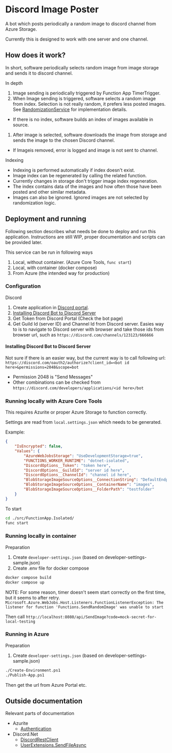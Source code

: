 # Discord Image Poster

A bot which posts periodically a random image to discord channel from Azure
Storage.

Currently this is designed to work with one server and one channel.

## How does it work?

In short, software periodically selects random image from image storage and sends it to discord channel.

In depth
 1. Image sending is periodically triggered by Function App TimerTrigger.
 1. When Image sending is triggered, software selects a random image from index. Selection is not really random, it prefers less posted images. See [RandomizationService](src/Common/RandomizationService/RandomizationService.cs) for implementation details.
   * If there is no index, software builds an index of images available in source.
 1. After image is selected, software downloads the image from storage and sends the image to the chosen Discord channel.
   * If Imageis removed, error is logged and image is not sent to channel.

Indexing
 * Indexing is performed automatically if index doesn't exist.
 * Image index can be regenerated by calling the related function.
 * Currently changes in storage don't trigger image index regeneration.
 * The index contains data of the images and how often those have been posted and other similar metadata.
 * Images can also be ignored. Ignored images are not selected by randomization logic.

## Deployment and running

Following section describes what needs be done to deploy and run this
application. Instructions are still WIP, proper documentation and scripts can
be provided later.

This service can be run in following ways

1. Local, without container. (Azure Core Tools, `func start`)
2. Local, with container (docker compose)
3. From Azure (the intended way for production)

### Configuration

Discord

  1. Create application in [Discord portal](https://discord.com/developers/applications).
  2. [Installing Discord Bot to Discord Server](README.md#installing-discord-bot-to-discord-server)
  3. Get Token from Discord Portal (Check the bot page)
  4. Get Guild Id (server ID) and Channel Id from Discord server. Easies way to is
  to navigate to Discord server with browser and take those ids from browser url,
  such as `https://discord.com/channels/123123/666666`

#### Installing Discord Bot to Discord Server

Not sure if there is an easier way, but the current way is to call following url:
`https://discord.com/oauth2/authorize?client_id=<bot id here>&permissions=2048&scope=bot`

  * Permission 2048 is "Send Messages"
  * Other combinations can be checked from `https://discord.com/developers/applications/<id here>/bot`

### Running locally with Azure Core Tools

This requires Azurite or proper Azure Storage to function correctly.

Settings are read from `local.settings.json` which needs to be generated.

Example:

```json
{
    "IsEncrypted": false,
    "Values": {
        "AzureWebJobsStorage": "UseDevelopmentStorage=true",
        "FUNCTIONS_WORKER_RUNTIME": "dotnet-isolated",
        "DiscordOptions__Token": "token here",
        "DiscordOptions__GuildId": "server id here",
        "DiscordOptions__ChannelId": "channel id here",
        "BlobStorageImageSourceOptions__ConnectionString": "DefaultEndpointsProtocol=https;AccountName=devstoreaccount1;AccountKey=Eby8vdM02xNOcqFlqUwJPLlmEtlCDXJ1OUzFT50uSRZ6IFsuFq2UVErCz4I6tq/K1SZFPTOtr/KBHBeksoGMGw==;BlobEndpoint=http://local.storage.emulator:10000/devstoreaccount1;QueueEndpoint=http://local.storage.emulator:10001/devstoreaccount1;",
        "BlobStorageImageSourceOptions__ContainerName": "images",
        "BlobStorageImageSourceOptions__FolderPath": "testfolder"
    }
}

```

To start

```bash
cd ./src/FunctionApp.Isolated/
func start
```

### Running locally in container

Preparation
 1. Create `developer-settings.json` (based on developer-settings-sample.json)
 1. Create .env file for docker compose

```bash
docker compose build
docker compose up
```

NOTE: For some reason, timer doesn't seem start correctly on the first time, but it seems to after retry.
`Microsoft.Azure.WebJobs.Host.Listeners.FunctionListenerException: The listener for function 'Functions.SendRandomImage' was unable to start`

Then call `http://localhost:8080/api/SendImage?code=mock-secret-for-local-testing`

### Running in Azure

Preparation
 1. Create `developer-settings.json` (based on developer-settings-sample.json)

```bash
./Create-Environment.ps1
./Publish-App.ps1
```

Then get the url from Azure Portal etc.

## Outside documentation

Relevant parts of documentation

 * Azurite
   * [Authentication](https://learn.microsoft.com/en-us/azure/storage/common/storage-use-azurite?tabs=visual-studio%2Cblob-storage)
 * Discord.Net
   * [DiscordRestClient](https://docs.discordnet.dev/api/Discord.Rest.DiscordRestClient.html)
   * [UserExtensions.SendFileAsync](https://docs.discordnet.dev/api/Discord.UserExtensions.html#Discord_UserExtensions_SendFileAsync_Discord_IUser_Discord_FileAttachment_System_String_System_Boolean_Discord_Embed_Discord_RequestOptions_Discord_MessageComponent_Discord_Embed___)
